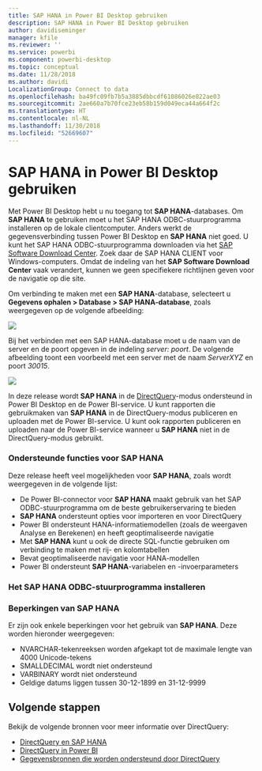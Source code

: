 ```yaml
---
title: SAP HANA in Power BI Desktop gebruiken
description: SAP HANA in Power BI Desktop gebruiken
author: davidiseminger
manager: kfile
ms.reviewer: ''
ms.service: powerbi
ms.component: powerbi-desktop
ms.topic: conceptual
ms.date: 11/28/2018
ms.author: davidi
LocalizationGroup: Connect to data
ms.openlocfilehash: ba49fc09fb7b5a3885dbbcdf61086026e822ae03
ms.sourcegitcommit: 2ae660a7b70fce23eb58b159d049eca44a664f2c
ms.translationtype: HT
ms.contentlocale: nl-NL
ms.lasthandoff: 11/30/2018
ms.locfileid: "52669607"
---
```

# <a name="use-sap-hana-in-power-bi-desktop"></a>SAP HANA in Power BI Desktop gebruiken
Met Power BI Desktop hebt u nu toegang tot **SAP HANA**-databases. Om **SAP HANA** te gebruiken moet u het SAP HANA ODBC-stuurprogramma installeren op de lokale clientcomputer. Anders werkt de gegevensverbinding tussen Power BI Desktop en **SAP HANA** niet goed. U kunt het SAP HANA ODBC-stuurprogramma downloaden via het [SAP Software Download Center](https://support.sap.com/swdc). Zoek daar de SAP HANA CLIENT voor Windows-computers. Omdat de indeling van het **SAP Software Download Center** vaak verandert, kunnen we geen specifiekere richtlijnen geven voor de navigatie op die site.

Om verbinding te maken met een **SAP HANA**-database, selecteert u **Gegevens ophalen > Database > SAP HANA-database**, zoals weergegeven op de volgende afbeelding:

![](media/desktop-sap-hana/sap-hana-1.png)

Bij het verbinden met een SAP HANA-database moet u de naam van de server en de poort opgeven in de indeling *server: poort*. De volgende afbeelding toont een voorbeeld met een server met de naam *ServerXYZ* en poort *30015*.

![](media/desktop-sap-hana/sap-hana-2.png)

In deze release wordt **SAP HANA** in de [DirectQuery](desktop-directquery-sap-hana.md)-modus ondersteund in Power BI Desktop en de Power BI-service. U kunt rapporten die gebruikmaken van **SAP HANA** in de DirectQuery-modus publiceren en uploaden met de Power BI-service. U kunt ook rapporten publiceren en uploaden naar de Power BI-service wanneer u **SAP HANA** niet in de DirectQuery-modus gebruikt.

### <a name="supported-features-for-sap-hana"></a>Ondersteunde functies voor SAP HANA
Deze release heeft veel mogelijkheden voor **SAP HANA**, zoals wordt weergegeven in de volgende lijst:

* De Power BI-connector voor **SAP HANA** maakt gebruik van het SAP ODBC-stuurprogramma om de beste gebruikerservaring te bieden
* **SAP HANA** ondersteunt opties voor importeren en voor DirectQuery
* Power BI ondersteunt HANA-informatiemodellen (zoals de weergaven Analyse en Berekenen) en heeft geoptimaliseerde navigatie
* Met **SAP HANA** kunt u ook de directe SQL-functie gebruiken om verbinding te maken met rij- en kolomtabellen
* Bevat geoptimaliseerde navigatie voor HANA-modellen
* Power BI ondersteunt **SAP HANA**-variabelen en -invoerparameters

### <a name="installing-the-sap-hana-odbc-driver"></a>Het SAP HANA ODBC-stuurprogramma installeren
### <a name="limitations-of-sap-hana"></a>Beperkingen van SAP HANA
Er zijn ook enkele beperkingen voor het gebruik van **SAP HANA**. Deze worden hieronder weergegeven:

* NVARCHAR-tekenreeksen worden afgekapt tot de maximale lengte van 4000 Unicode-tekens
* SMALLDECIMAL wordt niet ondersteund
* VARBINARY wordt niet ondersteund
* Geldige datums liggen tussen 30-12-1899 en 31-12-9999


## <a name="next-steps"></a>Volgende stappen
Bekijk de volgende bronnen voor meer informatie over DirectQuery:

* [DirectQuery en SAP HANA](desktop-directquery-sap-hana.md)
* [DirectQuery in Power BI](desktop-directquery-about.md)
* [Gegevensbronnen die worden ondersteund door DirectQuery](desktop-directquery-data-sources.md)

